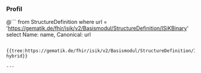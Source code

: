 ### Profil

@```
from StructureDefinition where url = 'https://gematik.de/fhir/isik/v2/Basismodul/StructureDefinition/ISiKBinary' select Name: name, Canonical: url
```

{{tree:https://gematik.de/fhir/isik/v2/Basismodul/StructureDefinition/ISiKBinary, hybrid}}

---